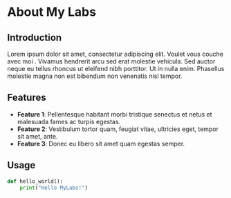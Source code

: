 # About My Labs

## Introduction

Lorem ipsum dolor sit amet, consectetur adipiscing elit. Voulet vous couche avec moi . Vivamus hendrerit arcu sed erat molestie vehicula. Sed auctor neque eu tellus rhoncus ut eleifend nibh porttitor. Ut in nulla enim. Phasellus molestie magna non est bibendum non venenatis nisl tempor. 

## Features

- **Feature 1**: Pellentesque habitant morbi tristique senectus et netus et malesuada fames ac turpis egestas.
- **Feature 2**: Vestibulum tortor quam, feugiat vitae, ultricies eget, tempor sit amet, ante.
- **Feature 3**: Donec eu libero sit amet quam egestas semper.

## Usage

```python
def hello_world():
    print("Hello MyLabs!")